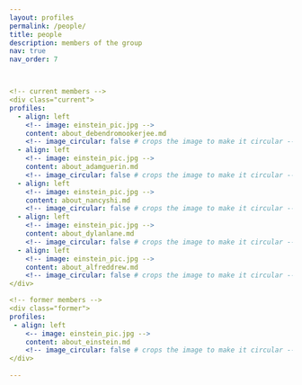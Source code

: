 ```yaml
---
layout: profiles
permalink: /people/
title: people
description: members of the group
nav: true
nav_order: 7



<!-- current members -->
<div class="current">  
profiles:  
  - align: left
    <!-- image: einstein_pic.jpg -->
    content: about_debendromookerjee.md
    <!-- image_circular: false # crops the image to make it circular -->
  - align: left
    <!-- image: einstein_pic.jpg -->
    content: about_adamguerin.md
    <!-- image_circular: false # crops the image to make it circular -->
  - align: left
    <!-- image: einstein_pic.jpg -->
    content: about_nancyshi.md
    <!-- image_circular: false # crops the image to make it circular -->
  - align: left
    <!-- image: einstein_pic.jpg -->
    content: about_dylanlane.md
    <!-- image_circular: false # crops the image to make it circular -->
  - align: left
    <!-- image: einstein_pic.jpg -->
    content: about_alfreddrew.md
    <!-- image_circular: false # crops the image to make it circular -->
</div>

<!-- former members -->
<div class="former">   
profiles:
 - align: left
    <-- image: einstein_pic.jpg -->
    content: about_einstein.md
    <!-- image_circular: false # crops the image to make it circular -->
</div>
      
---
```

